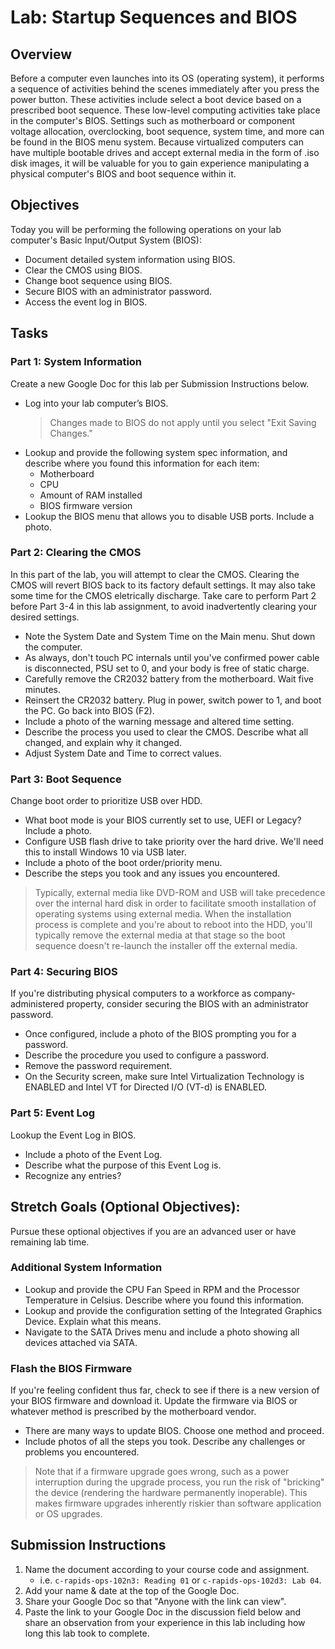 # Lab: Startup Sequences and BIOS

## Overview

Before a computer even launches into its OS (operating system), it performs a sequence of activities behind the scenes immediately after you press the power button. These activities include select a boot device based on a prescribed boot sequence. These low-level computing activities take place in the computer's BIOS. Settings such as motherboard or component voltage allocation, overclocking, boot sequence, system time, and more can be found in the BIOS menu system. Because virtualized computers can have multiple bootable drives and accept external media in the form of .iso disk images, it will be valuable for you to gain experience manipulating a physical computer's BIOS and boot sequence within it.

## Objectives

Today you will be performing the following operations on your lab computer's Basic Input/Output System (BIOS): 
- Document detailed system information using BIOS.
- Clear the CMOS using BIOS.
- Change boot sequence using BIOS.
- Secure BIOS with an administrator password.
- Access the event log in BIOS.

## Tasks

### Part 1: System Information

Create a new Google Doc for this lab per Submission Instructions below.
- Log into your lab computer’s BIOS. 
  > Changes made to BIOS do not apply until you select "Exit Saving Changes."
- Lookup and provide the following system spec information, and describe where you found this information for each item:
  - Motherboard 
  - CPU
  - Amount of RAM installed
  - BIOS firmware version
- Lookup the BIOS menu that allows you to disable USB ports. Include a photo.

### Part 2: Clearing the CMOS

In this part of the lab, you will attempt to clear the CMOS. Clearing the CMOS will revert BIOS back to its factory default settings. It may also take some time for the CMOS eletrically discharge. Take care to perform Part 2 before Part 3-4 in this lab assignment, to avoid inadvertently clearing your desired settings.
- Note the System Date and System Time on the Main menu. Shut down the computer.
- As always, don't touch PC internals until you've confirmed power cable is disconnected, PSU set to 0, and your body is free of static charge.
- Carefully remove the CR2032 battery from the motherboard. Wait five minutes.
- Reinsert the CR2032 battery. Plug in power, switch power to 1, and boot the PC. Go back into BIOS (F2).
- Include a photo of the warning message and altered time setting.
- Describe the process you used to clear the CMOS. Describe what all changed, and explain why it changed.
- Adjust System Date and Time to correct values.

### Part 3: Boot Sequence

Change boot order to prioritize USB over HDD. 
- What boot mode is your BIOS currently set to use, UEFI or Legacy? Include a photo.
- Configure USB flash drive to take priority over the hard drive. We'll need this to install Windows 10 via USB later.
- Include a photo of the boot order/priority menu. 
- Describe the steps you took and any issues you encountered.

> Typically, external media like DVD-ROM and USB will take precedence over the internal hard disk in order to facilitate smooth installation of operating systems using external media. When the installation process is complete and you're about to reboot into the HDD, you'll typically remove the external media at that stage so the boot sequence doesn't re-launch the installer off the external media.

### Part 4: Securing BIOS

If you're distributing physical computers to a workforce as company-administered property, consider securing the BIOS with an administrator password.
- Once configured, include a photo of the BIOS prompting you for a password.
- Describe the procedure you used to configure a password.
- Remove the password requirement.
- On the Security screen, make sure Intel Virtualization Technology is ENABLED and Intel VT for Directed I/O (VT-d) is ENABLED.

### Part 5: Event Log

Lookup the Event Log in BIOS. 
- Include a photo of the Event Log. 
- Describe what the purpose of this Event Log is.
- Recognize any entries?
  
## Stretch Goals (Optional Objectives): 

Pursue these optional objectives if you are an advanced user or have remaining lab time.

### Additional System Information

- Lookup and provide the CPU Fan Speed in RPM and the Processor Temperature in Celsius. Describe where you found this information.
- Lookup and provide the configuration setting of the Integrated Graphics Device. Explain what this means.
- Navigate to the SATA Drives menu and include a photo showing all devices attached via SATA.

### Flash the BIOS Firmware

If you're feeling confident thus far, check to see if there is a new version of your BIOS firmware and download it. Update the firmware via BIOS or whatever method is prescribed by the motherboard vendor.

- There are many ways to update BIOS. Choose one method and proceed.
- Include photos of all the steps you took. Describe any challenges or problems you encountered.

> Note that if a firmware upgrade goes wrong, such as a power interruption during the upgrade process, you run the risk of "bricking" the device (rendering the hardware permanently inoperable). This makes firmware upgrades inherently riskier than software application or OS upgrades.

## Submission Instructions

1. Name the document according to your course code and assignment.
   - i.e. `c-rapids-ops-102n3: Reading 01` or `c-rapids-ops-102d3: Lab 04`.
1. Add your name & date at the top of the Google Doc.
1. Share your Google Doc so that "Anyone with the link can view".
1. Paste the link to your Google Doc in the discussion field below and share an observation from your experience in this lab including how long this lab took to complete.
